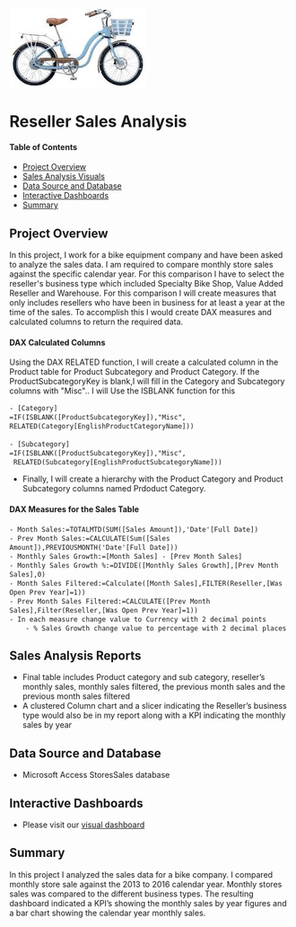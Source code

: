 ![header_pic](images/bike.png)

# Reseller Sales Analysis

#### Table of Contents  

* [Project Overview](#project-overview)
* [Sales Analysis Visuals](#Sales-Analysis-Visuals)
* [Data Source and Database](#Data-Source-and-Database)
* [Interactive Dashboards](#Interactive-Dashboards)
* [Summary](#summary)

## Project Overview
In this project, I work for a bike equipment company and have been asked to analyze the sales data. I am required to compare monthly store sales against the 
specific calendar year. For this comparison I have to select the reseller's business type which included Specialty Bike Shop, Value Added Reseller and Warehouse.
For this comparison I will create measures that only includes resellers who have been in business for at least a year at the time of the sales. 
To accomplish this I would create DAX measures and calculated columns to return the required data. 

#### DAX Calculated Columns
Using the DAX RELATED function,  I will create a calculated column in the Product table for Product Subcategory and Product Category. If the ProductSubcategoryKey is blank,I will fill in
the Category and Subcategory columns with "Misc".. I will Use the ISBLANK function for this

	- [Category]
  	=IF(ISBLANK([ProductSubcategoryKey]),"Misc",
  	RELATED(Category[EnglishProductCategoryName]))

	- [Subcategory]
  	=IF(ISBLANK([ProductSubcategoryKey]),"Misc",
 	 RELATED(Subcategory[EnglishProductSubcategoryName]))

- Finally, I will create a hierarchy with the Product Category and Product Subcategory columns named Prdoduct Category. 

#### DAX Measures for the Sales Table
	- Month Sales:=TOTALMTD(SUM([Sales Amount]),'Date'[Full Date])
	- Prev Month Sales:=CALCULATE(Sum([Sales Amount]),PREVIOUSMONTH('Date'[Full Date]))
	- Monthly Sales Growth:=[Month Sales] - [Prev Month Sales]
	- Monthly Sales Growth %:=DIVIDE([Monthly Sales Growth],[Prev Month Sales],0)
	- Month Sales Filtered:=Calculate([Month Sales],FILTER(Reseller,[Was Open Prev Year]=1))
	- Prev Month Sales Filtered:=CALCULATE([Prev Month Sales],Filter(Reseller,[Was Open Prev Year]=1))
	- In each measure change value to Currency with 2 decimal points 
        - % Sales Growth change value to percentage with 2 decimal places

## Sales Analysis Reports
- Final table includes Product category and sub category, reseller’s monthly sales, monthly sales filtered, the previous month sales and the previous month sales filtered
- A clustered Column chart and a slicer indicating the Reseller’s business type would also be in my report along with a KPI indicating the monthly sales by year

## Data Source and Database
- Microsoft Access StoresSales database

## Interactive Dashboards
- Please visit our [visual dashboard](https://app.powerbi.com/groups/me/reports/a78986b8-079b-4acd-a024-fd4740b255c3/ReportSection?noSignUpCheck=1&redirectedFromSignup=1&ScenarioId=signup)

## Summary
In this project I analyzed the sales data for a bike company. I compared monthly store sale against the 2013 to 2016 calendar year.  Monthly stores sales was compared to the different business types. The resulting dashboard indicated a KPI’s showing the monthly sales by year figures and a bar chart showing the calendar year monthly sales.


